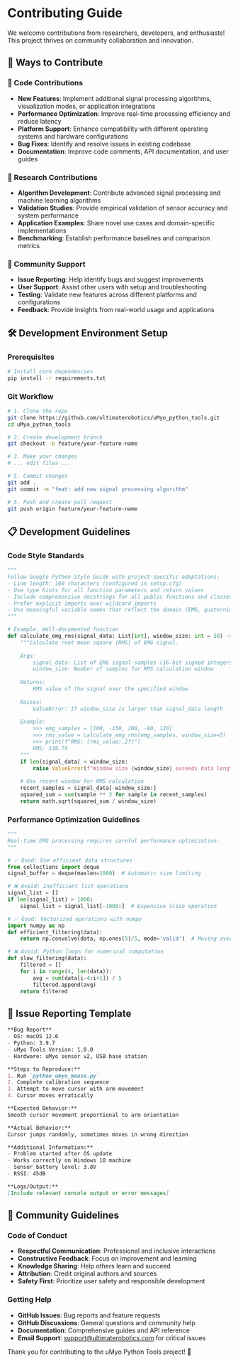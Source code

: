 # Contributing Guide

We welcome contributions from researchers, developers, and enthusiasts! This project thrives on community collaboration and innovation.

## 🎯 Ways to Contribute

### 🔧 Code Contributions
- **New Features**: Implement additional signal processing algorithms, visualization modes, or application integrations
- **Performance Optimization**: Improve real-time processing efficiency and reduce latency
- **Platform Support**: Enhance compatibility with different operating systems and hardware configurations
- **Bug Fixes**: Identify and resolve issues in existing codebase
- **Documentation**: Improve code comments, API documentation, and user guides

### 🔬 Research Contributions  
- **Algorithm Development**: Contribute advanced signal processing and machine learning algorithms
- **Validation Studies**: Provide empirical validation of sensor accuracy and system performance
- **Application Examples**: Share novel use cases and domain-specific implementations
- **Benchmarking**: Establish performance baselines and comparison metrics

### 🤝 Community Support
- **Issue Reporting**: Help identify bugs and suggest improvements
- **User Support**: Assist other users with setup and troubleshooting
- **Testing**: Validate new features across different platforms and configurations
- **Feedback**: Provide insights from real-world usage and applications

## 🛠️ Development Environment Setup

### Prerequisites
```bash
# Install core dependencies
pip install -r requirements.txt

```

### Git Workflow
```bash
# 1. Clone the repo
git clone https://github.com/ultimaterobotics/uMyo_python_tools.git
cd uMyo_python_tools

# 2. Create development branch
git checkout -b feature/your-feature-name

# 3. Make your changes
# ... edit files ...

# 5. Commit changes
git add .
git commit -m "feat: add new signal processing algorithm"

# 5. Push and create pull request
git push origin feature/your-feature-name
```

## 📋 Development Guidelines

### Code Style Standards
```python
"""
Follow Google Python Style Guide with project-specific adaptations:
- Line length: 160 characters (configured in setup.cfg)
- Use type hints for all function parameters and return values
- Include comprehensive docstrings for all public functions and classes
- Prefer explicit imports over wildcard imports
- Use meaningful variable names that reflect the domain (EMG, quaternion, etc.)
"""

# Example: Well-documented function
def calculate_emg_rms(signal_data: List[int], window_size: int = 50) -> float:
    """Calculate root mean square (RMS) of EMG signal.
    
    Args:
        signal_data: List of EMG signal samples (16-bit signed integers)
        window_size: Number of samples for RMS calculation window
        
    Returns:
        RMS value of the signal over the specified window
        
    Raises:
        ValueError: If window_size is larger than signal_data length
        
    Example:
        >>> emg_samples = [100, -150, 200, -80, 120]
        >>> rms_value = calculate_emg_rms(emg_samples, window_size=5)
        >>> print(f"RMS: {rms_value:.2f}")
        RMS: 138.74
    """
    if len(signal_data) < window_size:
        raise ValueError(f"Window size {window_size} exceeds data length {len(signal_data)}")
    
    # Use recent window for RMS calculation
    recent_samples = signal_data[-window_size:]
    squared_sum = sum(sample ** 2 for sample in recent_samples)
    return math.sqrt(squared_sum / window_size)
```

### Performance Optimization Guidelines
```python
"""
Real-time EMG processing requires careful performance optimization:
"""

# ✅ Good: Use efficient data structures
from collections import deque
signal_buffer = deque(maxlen=1000)  # Automatic size limiting

# ❌ Avoid: Inefficient list operations
signal_list = []
if len(signal_list) > 1000:
    signal_list = signal_list[-1000:]  # Expensive slice operation

# ✅ Good: Vectorized operations with numpy
import numpy as np
def efficient_filtering(data):
    return np.convolve(data, np.ones(5)/5, mode='valid')  # Moving average

# ❌ Avoid: Python loops for numerical computation
def slow_filtering(data):
    filtered = []
    for i in range(4, len(data)):
        avg = sum(data[i-4:i+1]) / 5
        filtered.append(avg)
    return filtered
```

## 📝 Issue Reporting Template

```markdown
**Bug Report**
- OS: macOS 12.6
- Python: 3.9.7
- uMyo Tools Version: 1.0.0
- Hardware: uMyo sensor v2, USB base station

**Steps to Reproduce:**
1. Run `python umyo_mouse.py`
2. Complete calibration sequence
3. Attempt to move cursor with arm movement
4. Cursor moves erratically

**Expected Behavior:**
Smooth cursor movement proportional to arm orientation

**Actual Behavior:**
Cursor jumps randomly, sometimes moves in wrong direction

**Additional Information:**
- Problem started after OS update
- Works correctly on Windows 10 machine
- Sensor battery level: 3.8V
- RSSI: 45dB

**Logs/Output:**
[Include relevant console output or error messages]
```

## 🌟 Community Guidelines

### Code of Conduct
- **Respectful Communication**: Professional and inclusive interactions
- **Constructive Feedback**: Focus on improvement and learning
- **Knowledge Sharing**: Help others learn and succeed
- **Attribution**: Credit original authors and sources
- **Safety First**: Prioritize user safety and responsible development

### Getting Help
- **GitHub Issues**: Bug reports and feature requests
- **GitHub Discussions**: General questions and community help
- **Documentation**: Comprehensive guides and API reference
- **Email Support**: support@ultimaterobotics.com for critical issues

Thank you for contributing to the uMyo Python Tools project! 🎉

